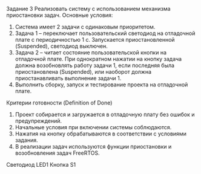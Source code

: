Задание 3
Реализовать систему с использованием механизма приостановки задач. Основные условия:
1. Система имеет 2 задачи с одинаковым приоритетом.
2. Задача 1 – переключает пользовательский светодиод на отладочной плате с периодичностью 1 с.
Запускается приостановленной (Suspended), светодиод выключен.
3. Задача 2 – читает состояние пользовательской кнопки на отладочной плате. При однократном
нажатии на кнопку задача должна возобновлять работу задачи 1, если последняя была
приостановлена (Suspended), или наоборот должна приостанавливать выполнение задачи 1.
4. Выполнить сборку, запуск и тестирование проекта на отладочной плате.

Критерии готовности (Definition of Done)
1. Проект собирается и загружается в отладочную плату без ошибок и предупреждений.
2. Начальные условия при включении системы соблюдаются.
3. Нажатия на кнопку обрабатываются в соответствии с условиями задания.
4. В реализации задач используются функции приостановки и возобновления задач FreeRTOS.

Светодиод LED1
Кнопка S1